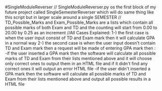 #SingleModuleReverser
// SingleModuleReverser.py os the first block of my future project called SingleSemesterReverser which will do same thing like this script but in larger scale around a single SEMESTER 
// TD_Possible_Marks and Exam_Possible_Marks are a lists which contain all possible marks of both Exam and TD and the counting will start from 0.00 to 20.00 by 0.25 as an increment
//All Cases Explained:
  1-) the first case is when the user input consist of TD and Exam mark then it will calculate GPA in a normal way
  2-) the second case is when the user input doesn't contain TD and Exam mark then a request will be made of entering GPA mark then :
    -if the user inserted a GPA mark then the software will calculate all possible marks of TD and Exam from their lists mentioned above and it will choose only correct ones to output them in an HTML file and if it didn't find any correct ones it will output an error HTML file
    -if the user didn't inserted a GPA  mark then the software will calculate all possible marks of TD and Exam from their lists mentioned above and output all possible results in a HTML file
